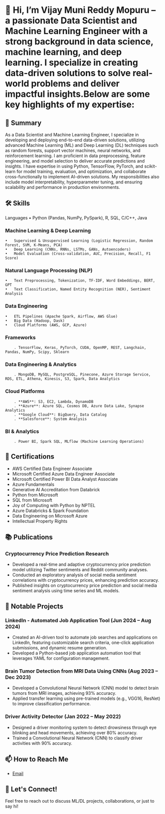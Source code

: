 # 👋 Hi, I’m Vijay Muni Reddy Mopuru – a passionate Data Scientist and Machine Learning Engineer with a strong background in data science, machine learning, and deep learning. I specialize in creating data-driven solutions to solve real-world problems and deliver impactful insights.Below are some key highlights of my expertise:
## 🚀 Summary
As a Data Scientist and Machine Learning Engineer, I specialize in developing and deploying end-to-end data-driven solutions, utilizing advanced Machine Learning (ML) and Deep Learning (DL) techniques such as random forests, support vector machines, neural networks, and reinforcement learning. I am proficient in data preprocessing, feature engineering, and model selection to deliver accurate predictions and insights. I have expertise in using Python, TensorFlow, PyTorch, and scikit-learn for model training, evaluation, and optimization, and collaborate cross-functionally to implement AI-driven solutions. My responsibilities also include model interpretability, hyperparameter tuning, and ensuring scalability and performance in production environments.


## 🛠️ Skills
Languages
	•	Python (Pandas, NumPy, PySpark), R, SQL, C/C++, Java

### Machine Learning & Deep Learning
	•	Supervised & Unsupervised Learning (Logistic Regression, Random Forest, SVM, K-Means, PCA)
	•	Deep Learning (CNNs, RNNs, LSTMs, GANs, Autoencoders)
	•	Model Evaluation (Cross-validation, AUC, Precision, Recall, F1 Score)

### Natural Language Processing (NLP)
	•	Text Preprocessing, Tokenization, TF-IDF, Word Embeddings, BERT, GPT
	•	Text Classification, Named Entity Recognition (NER), Sentiment Analysis

### Data Engineering
	•	ETL Pipelines (Apache Spark, Airflow, AWS Glue)
	•	Big Data (Hadoop, Dask)
	•	Cloud Platforms (AWS, GCP, Azure)
 ### Frameworks
        . TensorFlow, Keras, PyTorch, CUDA, OpenMP, REST, Langchain, Pandas, NumPy, Scipy, Sklearn

### Data Engineering & Analytics
        . MongoDB, MySQL, PostgreSQL, Pinecone, Azure Storage Service, RDS, ETL, Athena, Kinesis, S3, Spark, Data Analytics

### Cloud Platforms
        . **AWS**: S3, EC2, Lambda, DynamoDB  
        . **Azure**: Azure SQL, Cosmos DB, Azure Data Lake, Synapse Analytics  
        . **Google Cloud**: BigQuery, Data Catalog  
        . **Salesforce**: System Analysis

### BI & Analytics
        . Power BI, Spark SQL, MLflow (Machine Learning Operations)

## 🏅 Certifications
- AWS Certified Data Engineer Associate
- Microsoft Certified Azure Data Engineer Associate
- Microsoft Certified Power BI Data Analyst Associate
- Azure Fundamentals
- Generative AI Accreditation from Databrick
- Python from Microsoft
- SQL from Microsoft
- Joy of Computing with Python by NPTEL
- Azure Databricks & Spark Foundation
- Data Engineering on Microsoft Azure
- Intellectual Property Rights

## 📚 Publications
### Cryptocurrency Price Prediction Research
- Developed a real-time and adaptive cryptocurrency price prediction model utilizing Twitter sentiments and Reddit community analyses.
- Conducted an exploratory analysis of social media sentiment correlations with cryptocurrency prices, enhancing prediction accuracy.
- Published insights on cryptocurrency price prediction and social media sentiment analysis using time series and ML models.

## 🌟 Notable Projects
### LinkedIn - Automated Job Application Tool (Jun 2024 – Aug 2024)
- Created an AI-driven tool to automate job searches and applications on LinkedIn, featuring customizable search criteria, one-click application submissions, and dynamic resume generation.
- Developed a Python-based job application automation tool that leverages YAML for configuration management.

### Brain Tumor Detection from MRI Data Using CNNs (Aug 2023 – Dec 2023)
- Developed a Convolutional Neural Network (CNN) model to detect brain tumors from MRI images, achieving 93% accuracy.
- Applied transfer learning using pre-trained models (e.g., VGG16, ResNet) to improve classification performance.

### Driver Activity Detector (Jan 2022 – May 2022)
- Designed a driver monitoring system to detect drowsiness through eye blinking and head movements, achieving over 80% accuracy.
- Trained a Convolutional Neural Network (CNN) to classify driver activities with 90% accuracy.

## 📫 How to Reach Me
- [Email](vijaymuni111@gmail.com)

## 💬 Let's Connect!
Feel free to reach out to discuss ML/DL projects, collaborations, or just to say hi!
